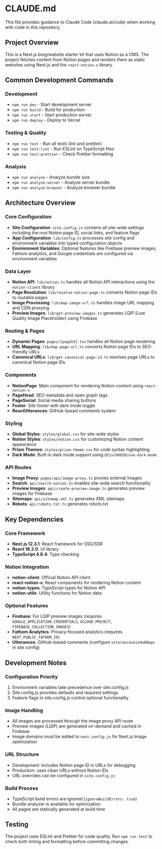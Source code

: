 # CLAUDE.md

This file provides guidance to Claude Code (claude.ai/code) when working with code in this repository.

## Project Overview

This is a Next.js blog/website starter kit that uses Notion as a CMS. The project fetches content from Notion pages and renders them as static websites using Next.js and the `react-notion-x` library.

## Common Development Commands

### Development
- `npm run dev` - Start development server
- `npm run build` - Build for production
- `npm run start` - Start production server
- `npm run deploy` - Deploy to Vercel

### Testing & Quality
- `npm run test` - Run all tests (lint and prettier)
- `npm run test:lint` - Run ESLint on TypeScript files
- `npm run test:prettier` - Check Prettier formatting

### Analysis
- `npm run analyze` - Analyze bundle size
- `npm run analyze:server` - Analyze server bundle
- `npm run analyze:browser` - Analyze browser bundle

## Architecture Overview

### Core Configuration
- **Site Configuration**: `site.config.js` contains all site-wide settings including the root Notion page ID, social links, and feature flags
- **App Configuration**: `lib/config.ts` processes site config and environment variables into typed configuration objects
- **Environment Variables**: Optional features like Firebase preview images, Fathom analytics, and Google credentials are configured via environment variables

### Data Layer
- **Notion API**: `lib/notion.ts` handles all Notion API interactions using the `notion-client` library
- **Page Resolution**: `lib/resolve-notion-page.ts` converts Notion page IDs to routable pages
- **Image Processing**: `lib/map-image-url.ts` handles image URL mapping and CDN proxying
- **Preview Images**: `lib/get-preview-images.ts` generates LQIP (Low Quality Image Placeholder) using Firebase

### Routing & Pages
- **Dynamic Pages**: `pages/[pageId].tsx` handles all Notion page rendering
- **URL Mapping**: `lib/map-page-url.ts` converts Notion page IDs to SEO-friendly URLs
- **Canonical URLs**: `lib/get-canonical-page-id.ts` resolves page URLs to canonical Notion page IDs

### Components
- **NotionPage**: Main component for rendering Notion content using `react-notion-x`
- **PageHead**: SEO metadata and open graph tags
- **PageSocial**: Social media sharing buttons
- **Footer**: Site footer with dark mode toggle
- **ReactUtterances**: GitHub-based comments system

### Styling
- **Global Styles**: `styles/global.css` for site-wide styles
- **Notion Styles**: `styles/notion.css` for customizing Notion content appearance
- **Prism Themes**: `styles/prism-theme.css` for code syntax highlighting
- **Dark Mode**: Built-in dark mode support using `@fisch0920/use-dark-mode`

### API Routes
- **Image Proxy**: `pages/api/image-proxy.ts` proxies external images
- **Search**: `api/search-notion.ts` enables site-wide search functionality
- **Preview Images**: `api/create-preview-image.ts` generates preview images for Firebase
- **Sitemaps**: `api/sitemap.xml.ts` generates XML sitemaps
- **Robots**: `api/robots.txt.ts` generates robots.txt

## Key Dependencies

### Core Framework
- **Next.js 12.3.1**: React framework for SSG/SSR
- **React 18.2.0**: UI library
- **TypeScript 4.8.4**: Type checking

### Notion Integration
- **notion-client**: Official Notion API client
- **react-notion-x**: React components for rendering Notion content
- **notion-types**: TypeScript types for Notion API
- **notion-utils**: Utility functions for Notion data

### Optional Features
- **Firebase**: For LQIP preview images (requires `GOOGLE_APPLICATION_CREDENTIALS`, `GCLOUD_PROJECT`, `FIREBASE_COLLECTION_IMAGES`)
- **Fathom Analytics**: Privacy-focused analytics (requires `NEXT_PUBLIC_FATHOM_ID`)
- **Utterances**: GitHub-based comments (configure `utterancesGitHubRepo` in site config)

## Development Notes

### Configuration Priority
1. Environment variables take precedence over site.config.js
2. Site.config.js provides defaults and required settings
3. Feature flags in site.config.js control optional functionality

### Image Handling
- All images are processed through the image proxy API route
- Preview images (LQIP) are generated on-demand and cached in Firebase
- Image domains must be added to `next.config.js` for Next.js Image optimization

### URL Structure
- Development: includes Notion page ID in URLs for debugging
- Production: uses clean URLs without Notion IDs
- URL overrides can be configured in `site.config.js`

### Build Process
- TypeScript build errors are ignored (`ignoreBuildErrors: true`)
- Bundle analyzer is available for optimization
- All pages are statically generated at build time

## Testing

The project uses ESLint and Prettier for code quality. Run `npm run test` to check both linting and formatting before committing changes.